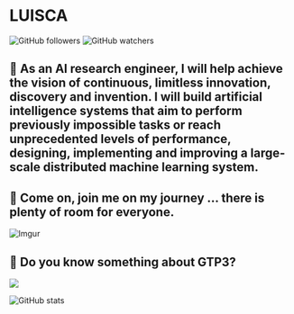 # LUISCA

![GitHub followers](https://img.shields.io/github/followers/mistersoftware?label=Follow&style=social) ![GitHub watchers](https://img.shields.io/github/watchers/mistersoftware/mistersoftware?style=social)


## 🧠 As an AI research engineer, I will help achieve the vision of continuous, limitless innovation, discovery and invention. I will build artificial intelligence systems that aim to perform previously impossible tasks or reach unprecedented levels of performance, designing, implementing and improving a large-scale distributed machine learning system.

## 🚀 Come on, join me on my journey ... there is plenty of room for everyone.

![Imgur](https://i.imgur.com/3jPh6DS.png)

## 🤖 Do you know something about GTP3? 

[![](https://user-images.githubusercontent.com/12854504/88528064-be823c80-cfc3-11ea-8e5f-efef5b2c488e.gif)](https://platzi.com/comunidad/esto-me-trasnocha-la-consola-semantica/)

![GitHub stats](https://github-readme-stats.vercel.app/api?username=mistersoftware&show_icons=true)  
